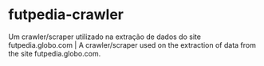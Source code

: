 # futpedia-crawler
Um crawler/scraper utilizado na extração de dados do site futpedia.globo.com | A crawler/scraper used on the extraction of data from the site futpedia.globo.com.
